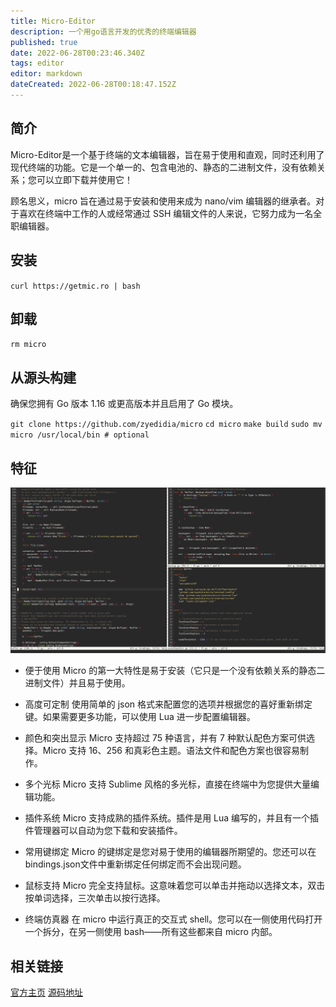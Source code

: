 ```yaml
---
title: Micro-Editor
description: 一个用go语言开发的优秀的终端编辑器
published: true
date: 2022-06-28T00:23:46.340Z
tags: editor
editor: markdown
dateCreated: 2022-06-28T00:18:47.152Z
---
```


## 简介

Micro-Editor是一个基于终端的文本编辑器，旨在易于使用和直观，同时还利用了现代终端的功能。它是一个单一的、包含电池的、静态的二进制文件，没有依赖关系；您可以立即下载并使用它！

顾名思义，micro 旨在通过易于安装和使用来成为 nano/vim 编辑器的继承者。对于喜欢在终端中工作的人或经常通过 SSH 编辑文件的人来说，它努力成为一名全职编辑器。

## 安装

`curl https://getmic.ro | bash`

## 卸载

`rm micro`

## 从源头构建

确保您拥有 Go 版本 1.16 或更高版本并且启用了 Go 模块。

`git clone https://github.com/zyedidia/micro`
`cd micro`
`make build`
`sudo mv micro /usr/local/bin # optional`
## 特征

![micro-monokai.png](/micro-monokai.png)
- 便于使用
Micro 的第一大特性是易于安装（它只是一个没有依赖关系的静态二进制文件）并且易于使用。

- 高度可定制
使用简单的 json 格式来配置您的选项并根据您的喜好重新绑定键。如果需要更多功能，可以使用 Lua 进一步配置编辑器。

- 颜色和突出显示
Micro 支持超过 75 种语言，并有 7 种默认配色方案可供选择。Micro 支持 16、256 和真彩色主题。语法文件和配色方案也很容易制作。

- 多个光标
Micro 支持 Sublime 风格的多光标，直接在终端中为您提供大量编辑功能。

- 插件系统
Micro 支持成熟的插件系统。插件是用 Lua 编写的，并且有一个插件管理器可以自动为您下载和安装插件。

- 常用键绑定
Micro 的键绑定是您对易于使用的编辑器所期望的。您还可以在bindings.json文件中重新绑定任何绑定而不会出现问题。

- 鼠标支持
Micro 完全支持鼠标。这意味着您可以单击并拖动以选择文本，双击按单词选择，三次单击以按行选择。

- 终端仿真器
在 micro 中运行真正的交互式 shell。您可以在一侧使用代码打开一个拆分，在另一侧使用 bash——所有这些都来自 micro 内部。
## 相关链接

[官方主页](https://micro-editor.github.io/)
[源码地址](https://github.com/zyedidia/micro/)
